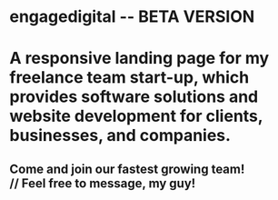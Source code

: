 # engagedigital -- BETA VERSION

<h1>A responsive landing page for my freelance team start-up, which provides software solutions and website development for clients, businesses, and companies. </h1>

<h2>Come and join our fastest growing team!
<br>
// Feel free to message, my guy!
</h2>



